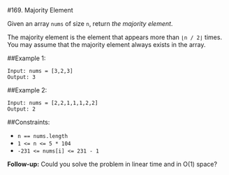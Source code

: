 #169. Majority Element

Given an array `nums` of size `n`, return *the majority element*.

The majority element is the element that appears more than `⌊n / 2⌋` times. You may assume that the majority element always exists in the array.


##Example 1:

```
Input: nums = [3,2,3]
Output: 3
```

##Example 2:

```
Input: nums = [2,2,1,1,1,2,2]
Output: 2
```

##Constraints:

- `n == nums.length`
- `1 <= n <= 5 * 104`
- `-231 <= nums[i] <= 231 - 1`
 

**Follow-up:** Could you solve the problem in linear time and in O(1) space?
